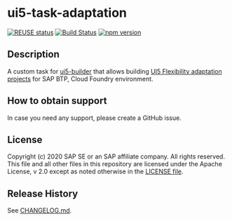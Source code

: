 # ui5-task-adaptation
[![REUSE status](https://api.reuse.software/badge/github.com/SAP/ui5-task-adaptation)](https://api.reuse.software/info/github.com/SAP/ui5-task-adaptation)
[![Build Status](https://app.travis-ci.com/SAP/ui5-task-adaptation.svg?branch=main)](https://travis-ci.org/SAP/ui5-task-adaptation)
[![npm version](https://badge.fury.io/js/@ui5%2Ftask-adaptation.svg)](https://badge.fury.io/js/@ui5%2Ftask-adaptation)

## Description
A custom task for [ui5-builder](https://github.com/SAP/ui5-builder) that allows building [UI5 Flexibility adaptation projects](https://help.sap.com/viewer/584e0bcbfd4a4aff91c815cefa0bce2d/Cloud/en-US/019b0c38a6b043d1a66b11d992eed290.html) for SAP BTP, Cloud Foundry environment.

## How to obtain support
In case you need any support, please create a GitHub issue.

## License
Copyright (c) 2020 SAP SE or an SAP affiliate company. All rights reserved. This file and all other files in this repository are licensed under the Apache License, v 2.0 except as noted otherwise in the [LICENSE file](LICENSE).

## Release History
See [CHANGELOG.md](CHANGELOG.md).